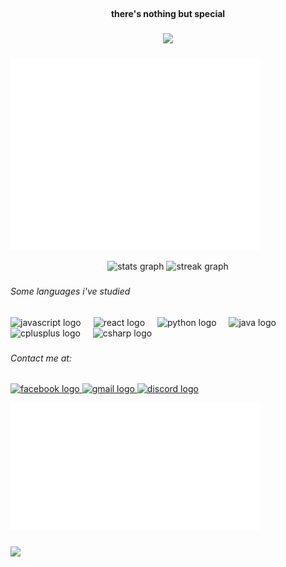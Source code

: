 <br clear="both">

<h4 align="center">there's nothing but special</h4>

###

<div align="center">
  <img height="200" src="https://64.media.tumblr.com/0795558958005464307775431d6ce882/276f29013080ace8-17/s1280x1920/3408c1a3b77a41be13f000a14fcaba171e88c90c.gifv"  />
</div>


###
<p align="left"><img src="/github-metrics.svg" alt="Metrics" width="400"></p>

<div align="center">
  <img src="https://github-readme-stats.vercel.app/api?username=lynnhatsuki3010&hide_title=false&hide_rank=false&show_icons=true&include_all_commits=true&count_private=true&disable_animations=false&theme=dracula&locale=en&hide_border=false&order=1" height="150" alt="stats graph"  />
  <img src="https://streak-stats.demolab.com?user=lynnhatsuki3010&locale=en&mode=daily&theme=dracula&hide_border=false&border_radius=5&order=3" height="150" alt="streak graph"  />
</div>

###


###

<h6 align="left">Some languages i've studied</h6>

###

<div align="left">
  <img src="https://cdn.jsdelivr.net/gh/devicons/devicon/icons/javascript/javascript-original.svg" height="40" alt="javascript logo"  />
  <img width="12" />
  <img src="https://cdn.jsdelivr.net/gh/devicons/devicon/icons/react/react-original.svg" height="40" alt="react logo"  />
  <img width="12" />
  <img src="https://cdn.jsdelivr.net/gh/devicons/devicon/icons/python/python-original.svg" height="40" alt="python logo"  />
  <img width="12" />
  <img src="https://cdn.jsdelivr.net/gh/devicons/devicon/icons/java/java-original.svg" height="40" alt="java logo"  />
  <img width="12" />
  <img src="https://cdn.jsdelivr.net/gh/devicons/devicon/icons/cplusplus/cplusplus-original.svg" height="40" alt="cplusplus logo"  />
  <img width="12" />
  <img src="https://cdn.jsdelivr.net/gh/devicons/devicon/icons/csharp/csharp-original.svg" height="40" alt="csharp logo"  />
</div>

###

<h6 align="left">Contact me at:</h6>

###

<div align="left">
  <a href="https://www.facebook.com/hatsuki.3010/" target="_blank">
    <img src="https://raw.githubusercontent.com/maurodesouza/profile-readme-generator/master/src/assets/icons/social/facebook/default.svg" width="45" height="35" alt="facebook logo"  />
  </a>
  <a href="lyn.nhi3010@gmail.com" target="_blank">
    <img src="https://raw.githubusercontent.com/maurodesouza/profile-readme-generator/master/src/assets/icons/social/gmail/default.svg" width="45" height="35" alt="gmail logo"  />
  </a>
  <a href="lynnhatsuki#7900" target="_blank">
    <img src="https://raw.githubusercontent.com/maurodesouza/profile-readme-generator/master/src/assets/icons/social/discord/default.svg" width="45" height="35" alt="discord logo"  />
  </a>
</div>


<p align="left"><img src="/metrics.plugin.anilist.characters.svg" alt="fav-chars" width="400"></p>

###

<img align="left" src="https://visitor-badge.laobi.icu/badge?page_id=lynnhatsuki3010.lynnhatsuki3010&"  />

###
